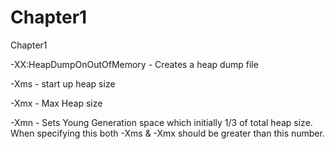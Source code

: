 # Chapter1
Chapter1

-XX:HeapDumpOnOutOfMemory - Creates a heap dump file

-Xms - start up heap size

-Xmx - Max Heap size

-Xmn - Sets Young Generation space which initially 1/3 of total heap size. When specifying this both -Xms & -Xmx should be greater than this number.
